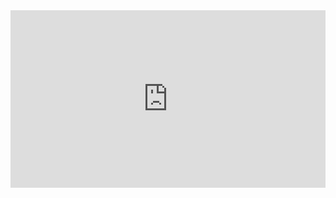 <iframe width="100%" style="aspect-ratio: 16 / 9;" src="https://www.youtube.com/embed/<% tp.file.cursor() %>" title="YouTube video player" frameborder="0" allow="accelerometer; autoplay; clipboard-write; encrypted-media; gyroscope; picture-in-picture; web-share" allowfullscreen></iframe>
